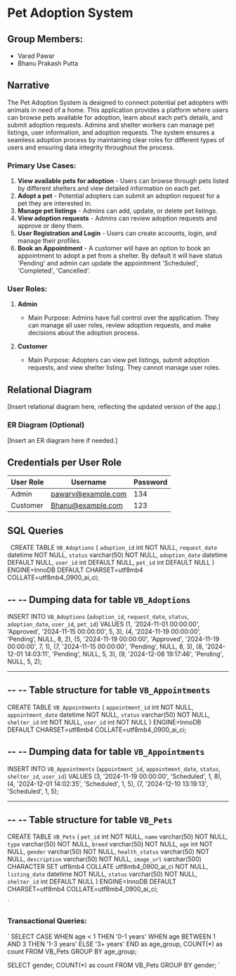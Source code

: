# Pet Adoption System

## Group Members:
- Varad Pawar
- Bhanu Prakash Putta

## Narrative
The Pet Adoption System is designed to connect potential pet adopters with animals in need of a home. This application provides a platform where users can browse pets available for adoption, learn about each pet’s details, and submit adoption requests. Admins and shelter workers can manage pet listings, user information, and adoption requests. The system ensures a seamless adoption process by maintaining clear roles for different types of users and ensuring data integrity throughout the process.

### Primary Use Cases:
1. **View available pets for adoption** - Users can browse through pets listed by different shelters and view detailed information on each pet.
2. **Adopt a pet** - Potential adopters can submit an adoption request for a pet they are interested in.
3. **Manage pet listings** - Admins can add, update, or delete pet listings.
4. **View adoption requests** - Admins can review adoption requests and approve or deny them.
5. **User Registration and Login** - Users can create accounts, login, and manage their profiles.
6. **Book an Appointment** - A customer will have an option to book an appointment to adopt a pet from a shelter. By default it will have status 'Pending' and admin can update the appointment 'Scheduled', 'Completed', 'Cancelled'.
### User Roles:
1. **Admin**
   - Main Purpose: Admins have full control over the application. They can manage all user roles, review adoption requests, and make decisions about the adoption process.
   
2. **Customer**
   - Main Purpose: Adopters can view pet listings, submit adoption requests, and view shelter listing. They cannot manage user roles.
   

## Relational Diagram
[Insert relational diagram here, reflecting the updated version of the app.]

### ER Diagram (Optional)
[Insert an ER diagram here if needed.]


## Credentials per User Role
| User Role       | Username   | Password   |
|-----------------|------------|------------|
| Admin          | pawarv@example.com   | 134  |
| Customer | Bhanu@example.com  | 123|


## SQL Queries
`
  `CREATE TABLE `VB_Adoptions` (
    `adoption_id` int NOT NULL,
    `request_date` datetime NOT NULL,
    `status` varchar(50) NOT NULL,
    `adoption_date` datetime DEFAULT NULL,
    `user_id` int DEFAULT NULL,
    `pet_id` int DEFAULT NULL
  ) ENGINE=InnoDB DEFAULT CHARSET=utf8mb4 COLLATE=utf8mb4_0900_ai_ci;

--
-- Dumping data for table `VB_Adoptions`
--

  INSERT INTO `VB_Adoptions` (`adoption_id`, `request_date`, `status`, `adoption_date`, `user_id`, `pet_id`) VALUES
  (1, '2024-11-01 00:00:00', 'Approved', '2024-11-15 00:00:00', 5, 3),
  (4, '2024-11-19 00:00:00', 'Pending', NULL, 8, 2),
  (5, '2024-11-19 00:00:00', 'Approved', '2024-11-19 00:00:00', 7, 1),
  (7, '2024-11-15 00:00:00', 'Pending', NULL, 8, 3),
  (8, '2024-12-01 14:03:11', 'Pending', NULL, 5, 3),
  (9, '2024-12-08 19:17:46', 'Pending', NULL, 5, 2);

-- --------------------------------------------------------

--
-- Table structure for table `VB_Appointments`
--

CREATE TABLE `VB_Appointments` (
  `appointment_id` int NOT NULL,
  `appointment_date` datetime NOT NULL,
  `status` varchar(50) NOT NULL,
  `shelter_id` int NOT NULL,
  `user_id` int NOT NULL
) ENGINE=InnoDB DEFAULT CHARSET=utf8mb4 COLLATE=utf8mb4_0900_ai_ci;

--
-- Dumping data for table `VB_Appointments`
--

INSERT INTO `VB_Appointments` (`appointment_id`, `appointment_date`, `status`, `shelter_id`, `user_id`) VALUES
(3, '2024-11-19 00:00:00', 'Scheduled', 1, 8),
(4, '2024-12-01 14:02:35', 'Scheduled', 1, 5),
(7, '2024-12-10 13:19:13', 'Scheduled', 1, 5);

-- --------------------------------------------------------

--
-- Table structure for table `VB_Pets`
--

CREATE TABLE `VB_Pets` (
  `pet_id` int NOT NULL,
  `name` varchar(50) NOT NULL,
  `type` varchar(50) NOT NULL,
  `breed` varchar(50) NOT NULL,
  `age` int NOT NULL,
  `gender` varchar(50) NOT NULL,
  `health_status` varchar(50) NOT NULL,
  `description` varchar(50) NOT NULL,
  `image_url` varchar(500) CHARACTER SET utf8mb4 COLLATE utf8mb4_0900_ai_ci NOT NULL,
  `listing_date` datetime NOT NULL,
  `status` varchar(50) NOT NULL,
  `shelter_id` int DEFAULT NULL
) ENGINE=InnoDB DEFAULT CHARSET=utf8mb4 COLLATE=utf8mb4_0900_ai_ci; 

`


### Transactional Queries:

`
SELECT
            CASE
                WHEN age < 1 THEN '0-1 years'
                WHEN age BETWEEN 1 AND 3 THEN '1-3 years'
                ELSE '3+ years'
            END as age_group,
            COUNT(*) as count
        FROM VB_Pets
        GROUP BY age_group;

SELECT gender, COUNT(*) as count
FROM VB_Pets
GROUP BY gender;
`

